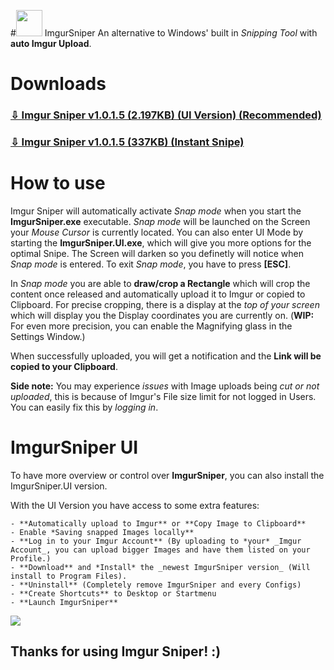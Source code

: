 #<img src="https://github.com/mrousavy/ImgurSniper/raw/master/ImgurSniper/Resources/icon.png" width="42"> ImgurSniper
An alternative to Windows' built in _Snipping Tool_ with **auto Imgur Upload**.

# Downloads
### [⇩ Imgur Sniper v1.0.1.5 (2.197KB) (UI Version) (Recommended)](https://github.com/mrousavy/ImgurSniper/blob/master/ImgurSniper.UI/bin/Release/ImgurSniper.UI.zip?raw=true)

### [⇩ Imgur Sniper v1.0.1.5 (337KB) (Instant Snipe)](https://github.com/mrousavy/ImgurSniper/blob/master/ImgurSniper/bin/Release/ImgurSniper.zip?raw=true)

# How to use
Imgur Sniper will automatically activate _Snap mode_ when you start the **ImgurSniper.exe** executable.
_Snap mode_ will be launched on the Screen your _Mouse Cursor_ is currently located.
You can also enter UI Mode by starting the **ImgurSniper.UI.exe**, which will give you more options for the optimal Snipe. 
The Screen will darken so you definetly will notice when _Snap mode_ is entered. To exit _Snap mode_, you have to press
**[ESC]**.

In _Snap mode_ you are able to **draw/crop a Rectangle** which will crop the content once released and automatically upload it to Imgur or copied to Clipboard. 
For precise cropping, there is a display at the _top of your screen_ which will display you the Display coordinates you are currently on. 
(**WIP:** For even more precision, you can enable the Magnifying glass in the Settings Window.)

When successfully uploaded, you will get a notification and the **Link will be copied to your Clipboard**.

**Side note:** You may experience _issues_ with Image uploads being _cut or not uploaded_,
this is because of Imgur's File size limit for not logged in Users. You can easily fix this by _logging in_.

# ImgurSniper UI
To have more overview or control over **ImgurSniper**, you can also install the ImgurSniper.UI version.

With the UI Version you have access to some extra features:

	- **Automatically upload to Imgur** or **Copy Image to Clipboard**
	- Enable *Saving snapped Images locally**
	- **Log in to your Imgur Account** (By uploading to *your* _Imgur Account_, you can upload bigger Images and have them listed on your Profile.)
	- **Download** and *Install* the _newest ImgurSniper version_ (Will install to Program Files).
	- **Uninstall** (Completely remove ImgurSniper and every Configs)
	- **Create Shortcuts** to Desktop or Startmenu
	- **Launch ImgurSniper**
	
<img src="http://i.imgur.com/SMzQqLC.jpg">


## Thanks for using Imgur Sniper! :)